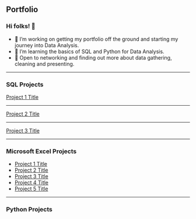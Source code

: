 ## Portfolio

### Hi folks! 👋

- 🔭 I’m working on getting my portfolio off the ground and starting my journey into Data Analysis.
- 🌱 I’m learning the basics of SQL and Python for Data Analysis.
- 🤔 Open to networking and finding out more about data gathering, cleaning and presenting. 


---

### SQL Projects

[Project 1 Title](/sample_page)
<img src="">

---
[Project 2 Title](/pdf/sample_presentation.pdf)
<img src="">

---
[Project 3 Title](http://example.com/)
<img src="">

---

### Microsoft Excel Projects 

- [Project 1 Title](http://example.com/)
- [Project 2 Title](http://example.com/)
- [Project 3 Title](http://example.com/)
- [Project 4 Title](http://example.com/)
- [Project 5 Title](http://example.com/)

---

### Python Projects
